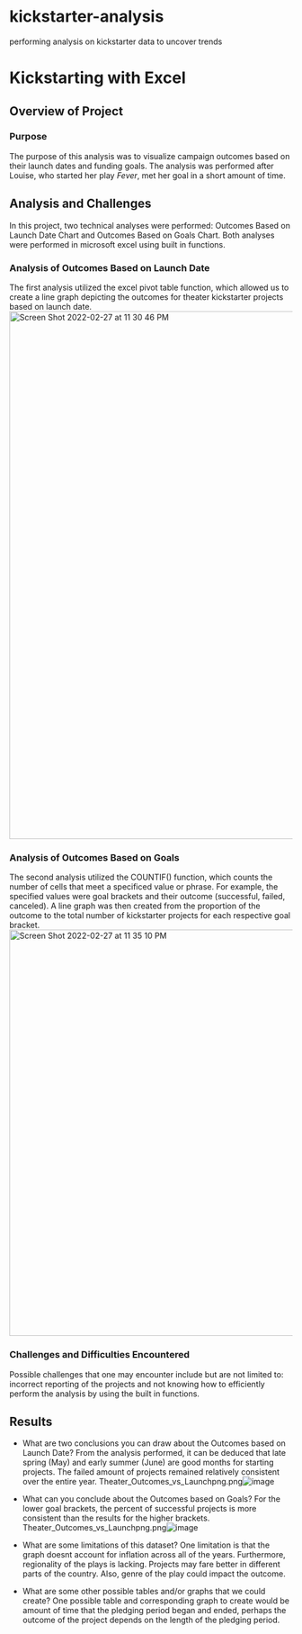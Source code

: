 # kickstarter-analysis
performing analysis on kickstarter data to uncover trends

# Kickstarting with Excel

## Overview of Project

### Purpose
The purpose of this analysis was to visualize campaign outcomes based on their launch dates and funding goals. The analysis was performed after Louise, who started 
her play *Fever*, met her goal in a short amount of time.

## Analysis and Challenges
In this project, two technical analyses were performed: Outcomes Based on Launch Date Chart and Outcomes Based on Goals Chart. Both analyses were performed in 
microsoft excel using built in functions. 

### Analysis of Outcomes Based on Launch Date
The first analysis utilized the excel pivot table function, which allowed us to create a line graph depicting the outcomes for theater kickstarter projects based on 
launch date. 
<img width="938" alt="Screen Shot 2022-02-27 at 11 30 46 PM" src="https://user-images.githubusercontent.com/99444856/155929281-4b8c1600-1b1c-41c1-8737-a0297bd3b040.png">

### Analysis of Outcomes Based on Goals
The second analysis utilized the COUNTIF() function, which counts the number of cells that meet a specificed value or phrase. For example, the specified values were 
goal brackets and their outcome (successful, failed, canceled). A line graph was then created from the proportion of the outcome to the total number of kickstarter 
projects for each respective goal bracket. 
<img width="722" alt="Screen Shot 2022-02-27 at 11 35 10 PM" src="https://user-images.githubusercontent.com/99444856/155929718-992b1215-5101-4890-95c2-264382c8079f.png">

### Challenges and Difficulties Encountered
Possible challenges that one may encounter include but are not limited to: incorrect reporting of the projects and not knowing how to efficiently perform the 
analysis by using the built in functions. 

## Results

- What are two conclusions you can draw about the Outcomes based on Launch Date?
From the analysis performed, it can be deduced that late spring (May) and early summer (June) are good months for starting projects. The failed amount of projects remained relatively consistent over the entire year. Theater_Outcomes_vs_Launchpng.png![image](https://user-images.githubusercontent.com/99444856/155930945-3daa216c-6c20-4954-bbaa-fb3fc5e30712.png)

- What can you conclude about the Outcomes based on Goals?
For the lower goal brackets, the percent of successful projects is more consistent than the results for the higher brackets. Theater_Outcomes_vs_Launchpng.png![image](https://user-images.githubusercontent.com/99444856/155931875-e97d399a-613d-4d59-aef2-4e2ab434799a.png)

- What are some limitations of this dataset?
One limitation is that the graph doesnt account for inflation across all of the years. Furthermore, regionality of the plays is lacking. Projects may fare better in different parts of the country. Also, genre of the play could impact the outcome. 
- What are some other possible tables and/or graphs that we could create?
One possible table and corresponding graph to create would be amount of time that the pledging period began and ended, perhaps the outcome of the project depends on the length of the pledging period. 
